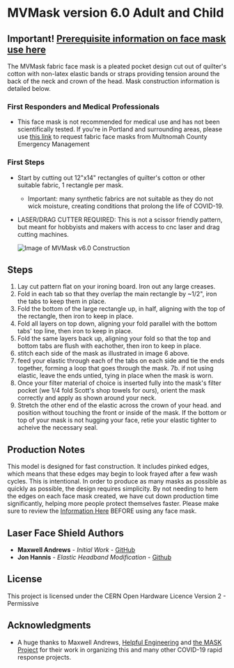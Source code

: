 # MVMask version 6.0 Adult and Child

## Important! [Prerequisite information on face mask use here](https://www.cdc.gov/coronavirus/2019-ncov/prevent-getting-sick/diy-cloth-face-coverings.html)

The MVMask fabric face mask is a pleated pocket design cut out of quilter's cotton with non-latex elastic bands or straps providing tension around the back of the neck and crown of the head. Mask construction information is detailed below.

### First Responders and Medical Professionals
* This face mask is not recommended for medical use and has not been scientifically tested. If you're in Portland and surrounding areas, please use [this link](https://multco.us/em/need-resources-multnomah-county-resource-request-form) to request fabric face masks from Multnomah County Emergency Management

### First Steps

* Start by cutting out 12"x14" rectangles of quilter's cotton or other suitable fabric, 1 rectangle per mask. 
  * Important: many synthetic fabrics are not suitable as they do not wick moisture, creating conditions that prolong the life of COVID-19. 
* LASER/DRAG CUTTER REQUIRED: This is not a scissor friendly pattern, but meant for hobbyists and makers with access to cnc laser and drag cutting machines.
  
  ![Image of MVMask v6.0 Construction](v6.0.MVMask-Instructions.png)
## Steps
  1. Lay cut pattern flat on your ironing board. Iron out any large creases.  
  2. Fold in each tab so that they overlap the main rectangle by ~1/2", iron the tabs to keep them in place.
  3. Fold the bottom of the large rectangle up, in half, aligning with the top of the rectangle, then iron to keep in place. 
  4. Fold all layers on top down, aligning your fold parallel with the bottom tabs' top line, then iron to keep in place. 
  5. Fold the same layers back up, aligning your fold so that the top and bottom tabs are flush with eachother, then iron to keep in place.
  6. stitch each side of the mask as illustrated in image 6 above.
  7. feed your elastic through each of the tabs on each side and tie the ends together, forming a loop that goes through the mask.
  7b. if not using elastic, leave the ends untied, tying in place when the mask is worn.
  8. Once your filter material of choice is inserted fully into the mask's filter pocket (we 1/4 fold Scott's shop towels for ours), orient the mask correctly and apply as shown around your neck.
  9. Stretch the other end of the elastic across the crown of your head. and position without touching the front or inside of the mask. If the bottom or top of your mask is not hugging your face, retie your elastic tighter to acheive the necessary seal.

## Production Notes 

This model is designed for fast construction. It includes pinked edges, which means that these edges may begin to look frayed after a few wash cycles. This is intentional. In order to produce as many masks as possible as quickly as possible, the design requires simplicity. By not needing to hem the edges on each face mask created, we have cut down production time significantly, helping more people protect themselves faster. Please make sure to review the [Information Here](https://www.cdc.gov/coronavirus/2019-ncov/prevent-getting-sick/diy-cloth-face-coverings.html) BEFORE using any face mask.

## Laser Face Shield Authors

* **Maxwell Andrews** - *Initial Work* - [GitHub](https://github.com/madmaxbr5)
* **Jon Hannis** - *Elastic Headband Modification* - [Github](https://github.com/jonhannis)

## License

This project is licensed under the CERN Open Hardware Licence Version 2 - Permissive

## Acknowledgments

* A huge thanks to Maxwell Andrews, [Helpful Engineering](https://helpfulengineering.org) and [the MASK Project](https://maskproject.tech) for their work in organizing this and many other COVID-19 rapid response projects.
